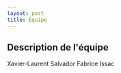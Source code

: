 ```yaml
---
layout: post
title: Équipe
---
```

<h2>Description de l'équipe</h2>

Xavier-Laurent Salvador
Fabrice Issac 
